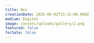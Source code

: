 ```yaml
---
title: Wvs
creationDate: 2025-06-02T13:12:00.000Z
medium: Digital
image: /assets/uploads/gallery/2.png
featured: false
forSale: false
---
```

